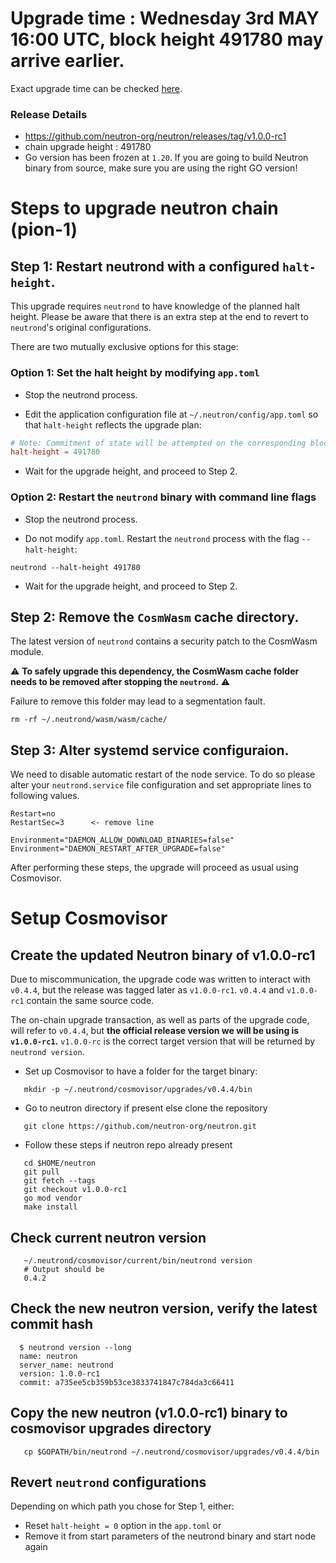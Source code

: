 # Upgrade time : Wednesday 3rd MAY 16:00 UTC, block height 491780 may arrive earlier.
Exact upgrade time can be checked [here](https://testnet.mintscan.io/neutron-testnet/blocks/491780).

### Release Details
* https://github.com/neutron-org/neutron/releases/tag/v1.0.0-rc1
* chain upgrade height : 491780
* Go version has been frozen at `1.20`. If you are going to build Neutron binary from source, make sure you are using the right GO version!

# Steps to upgrade neutron chain (pion-1)

## Step 1: Restart neutrond with a configured `halt-height`.

This upgrade requires `neutrond` to have knowledge of the planned halt height. Please be aware that there is an extra step at the end to revert to `neutrond`'s original configurations.

There are two mutually exclusive options for this stage:

### Option 1: Set the halt height by modifying `app.toml`

* Stop the neutrond process.

* Edit the application configuration file at `~/.neutron/config/app.toml` so that `halt-height` reflects the upgrade plan:

```toml
# Note: Commitment of state will be attempted on the corresponding block.
halt-height = 491780
```

* Wait for the upgrade height, and proceed to Step 2.

### Option 2: Restart the `neutrond` binary with command line flags

* Stop the neutrond process.

* Do not modify `app.toml`. Restart the `neutrond` process with the flag `--halt-height`:
```shell
neutrond --halt-height 491780
```

* Wait for the upgrade height, and proceed to Step 2.

## Step 2: Remove the `CosmWasm` cache directory.

The latest version of `neutrond` contains a security patch to the CosmWasm module. 

⚠️ **To safely upgrade this dependency, the CosmWasm cache folder needs to be removed after stopping the `neutrond`.** ⚠️ 

Failure to remove this folder may lead to a segmentation fault.

```shell
rm -rf ~/.neutrond/wasm/wasm/cache/
```

## Step 3: Alter systemd service configuraion.

We need to disable automatic restart of the node service. To do so please alter your `neutrond.service` file configuration and set appropriate lines to following values.

```
Restart=no 
RestartSec=3      <- remove line

Environment="DAEMON_ALLOW_DOWNLOAD_BINARIES=false"
Environment="DAEMON_RESTART_AFTER_UPGRADE=false"
```

After performing these steps, the upgrade will proceed as usual using Cosmovisor.

# Setup Cosmovisor

## Create the updated Neutron binary of v1.0.0-rc1

Due to miscommunication, the upgrade code was written to interact with `v0.4.4`, but the release was tagged later as `v1.0.0-rc1`. `v0.4.4` and `v1.0.0-rc1` contain the same source code.

The on-chain upgrade transaction, as well as parts of the upgrade code, will refer to `v0.4.4`, but **the official release version we will be using is `v1.0.0-rc1`.** `v1.0.0-rc` is the correct target version that will be returned by `neutrond version`.

* Set up Cosmovisor to have a folder for the target binary:

```shell
   mkdir -p ~/.neutrond/cosmovisor/upgrades/v0.4.4/bin
```

* Go to neutron directory if present else clone the repository

```shell
   git clone https://github.com/neutron-org/neutron.git
```

* Follow these steps if neutron repo already present

```shell
   cd $HOME/neutron
   git pull
   git fetch --tags
   git checkout v1.0.0-rc1
   go mod vendor
   make install
```

## Check current neutron version
```shell
   ~/.neutrond/cosmovisor/current/bin/neutrond version
   # Output should be
   0.4.2
```

## Check the new neutron version, verify the latest commit hash

```shell
  $ neutrond version --long
  name: neutron
  server_name: neutrond
  version: 1.0.0-rc1
  commit: a735ee5cb359b53ce3833741847c784da3c66411
```

## Copy the new neutron (v1.0.0-rc1) binary to cosmovisor upgrades directory

```shell
   cp $GOPATH/bin/neutrond ~/.neutrond/cosmovisor/upgrades/v0.4.4/bin
```

## Revert `neutrond` configurations

Depending on which path you chose for Step 1, either:

* Reset `halt-height = 0` option in the `app.toml` or
* Remove it from start parameters of the neutrond binary and start node again
